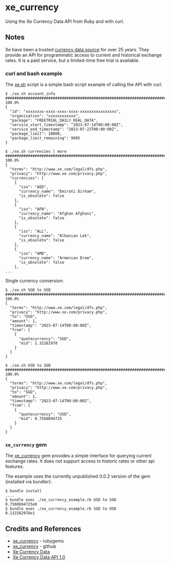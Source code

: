 # xe_currency

Using the Xe Currency Data API from Ruby and with curl.

## Notes

Xe have been a trusted [currency data source](https://www.xe.com/xecurrencydata/) for over 25 years.
They provide an API for programmatic access to current and historical exchange rates.
It is a paid service, but a limited-time free trial is available.

### curl and bash example

The [xe.sh](./xe.sh) script is a simple bash script example of calling the API with curl.

    $ ./xe.sh account_info
    ######################################################################## 100.0%
    {
      "id": "xxxxxxxx-xxxx-xxxx-xxxx-xxxxxxxxxxxxxxxx",
      "organization": "xxxxxxxxxxxx",
      "package": "FREETRIAL_DAILY_REAL_DATA",
      "service_start_timestamp": "2023-07-14T00:00:00Z",
      "service_end_timestamp": "2023-07-22T00:00:00Z",
      "package_limit": 10000,
      "package_limit_remaining": 9995
    }

    $ ./xe.sh currencies | more
    ######################################################################## 100.0%
    {
      "terms": "http://www.xe.com/legal/dfs.php",
      "privacy": "http://www.xe.com/privacy.php",
      "currencies": [
        {
          "iso": "AED",
          "currency_name": "Emirati Dirham",
          "is_obsolete": false
        },
        {
          "iso": "AFN",
          "currency_name": "Afghan Afghani",
          "is_obsolete": false
        },
        {
          "iso": "ALL",
          "currency_name": "Albanian Lek",
          "is_obsolete": false
        },
        {
          "iso": "AMD",
          "currency_name": "Armenian Dram",
          "is_obsolete": false
        },
    ...

Single currency conversion:

    $ ./xe.sh SGD to USD
    ######################################################################## 100.0%
    {
      "terms": "http://www.xe.com/legal/dfs.php",
      "privacy": "http://www.xe.com/privacy.php",
      "to": "USD",
      "amount": 1,
      "timestamp": "2023-07-14T00:00:00Z",
      "from": [
        {
          "quotecurrency": "SGD",
          "mid": 1.32262978
        }
      ]
    }

    $ ./xe.sh USD to SGD
    ######################################################################## 100.0%
    {
      "terms": "http://www.xe.com/legal/dfs.php",
      "privacy": "http://www.xe.com/privacy.php",
      "to": "SGD",
      "amount": 1,
      "timestamp": "2023-07-14T00:00:00Z",
      "from": [
        {
          "quotecurrency": "USD",
          "mid": 0.7560694725
        }
      ]
    }

### `xe_currency` gem

The [xe_currency](https://github.com/degica/xe_currency) gem provides a simple interface for querying current exchange rates.
It does not support access to historic rates or other api features.

The example uses the currently unpublished 0.0.2 version of the gem (installed via bundler):

    $ bundle install
    ....
    $ bundle exec ./xe_currency_example.rb USD to SGD
    0.7560694725e0
    $ bundle exec ./xe_currency_example.rb SGD to USD
    0.132262978e1

## Credits and References

* [xe_currency](https://rubygems.org/gems/xe_currency) - rubygems
* [xe_currency](https://github.com/degica/xe_currency) - github
* [Xe Currency Data](https://www.xe.com/xecurrencydata/)
* [Xe Currency Data API 1.0](https://xecdapi.xe.com/docs/v1/)
